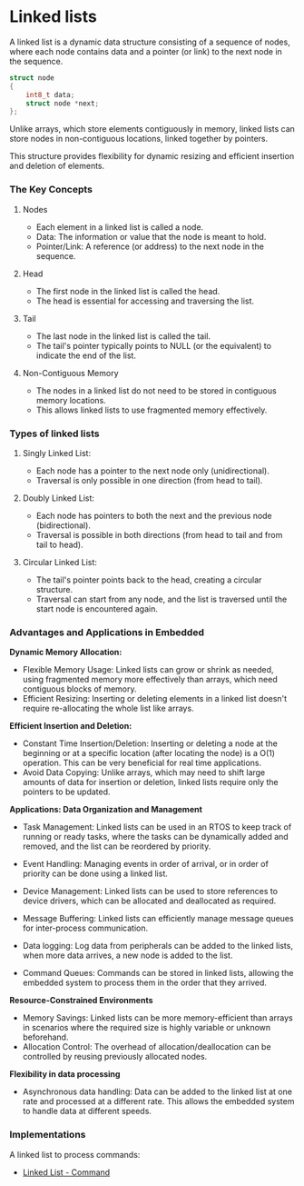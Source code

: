 # Linked lists

A linked list is a dynamic data structure consisting of a sequence of nodes,
where each node contains data and a pointer (or link) to the next node in the
sequence.

```C
struct node
{
    int8_t data;
    struct node *next;
};
```

Unlike arrays, which store elements contiguously in memory, linked lists can
store nodes in non-contiguous locations, linked together by pointers.

This structure provides flexibility for dynamic resizing and efficient insertion
and deletion of elements.

### The Key Concepts

1. Nodes
    - Each element in a linked list is called a node.
    - Data: The information or value that the node is meant to hold.
    - Pointer/Link: A reference (or address) to the next node in the sequence.

2. Head
    - The first node in the linked list is called the head.
    - The head is essential for accessing and traversing the list.

3. Tail
    - The last node in the linked list is called the tail.
    - The tail's pointer typically points to NULL (or the equivalent) to
    indicate the end of the list.

4. Non-Contiguous Memory
    - The nodes in a linked list do not need to be stored in contiguous memory locations.
    - This allows linked lists to use fragmented memory effectively.

### Types of linked lists

1. Singly Linked List:
    - Each node has a pointer to the next node only (unidirectional).
    - Traversal is only possible in one direction (from head to tail).

2. Doubly Linked List:
    - Each node has pointers to both the next and the previous node (bidirectional).
    - Traversal is possible in both directions (from head to tail and from tail to head).

3. Circular Linked List:
    - The tail's pointer points back to the head, creating a circular structure.
    - Traversal can start from any node, and the list is traversed until the start node is encountered again.

### Advantages and Applications in Embedded

**Dynamic Memory Allocation:**

- Flexible Memory Usage: Linked lists can grow or shrink as needed, using
fragmented memory more effectively than arrays, which need contiguous blocks of
memory.
- Efficient Resizing: Inserting or deleting elements in a linked list doesn't
require re-allocating the whole list like arrays.

**Efficient Insertion and Deletion:**

- Constant Time Insertion/Deletion: Inserting or deleting a node at the
beginning or at a specific location (after locating the node) is a O(1)
operation. This can be very beneficial for real time applications.
- Avoid Data Copying: Unlike arrays, which may need to shift large amounts of
data for insertion or deletion, linked lists require only the pointers to be
updated.

**Applications: Data Organization and Management**

- Task Management: Linked lists can be used in an RTOS to keep track of running
or ready tasks, where the tasks can be dynamically added and removed, and the
list can be reordered by priority.

- Event Handling: Managing events in order of arrival, or in order of priority
can be done using a linked list.

- Device Management: Linked lists can be used to store references to device
drivers, which can be allocated and deallocated as required.

- Message Buffering: Linked lists can efficiently manage message queues for
inter-process communication.

- Data logging: Log data from peripherals can be added to the linked lists, when
more data arrives, a new node is added to the list.

- Command Queues: Commands can be stored in linked lists, allowing the embedded
system to process them in the order that they arrived.

**Resource-Constrained Environments**

- Memory Savings: Linked lists can be more memory-efficient than arrays in
scenarios where the required size is highly variable or unknown beforehand.
- Allocation Control: The overhead of allocation/deallocation can be controlled
by reusing previously allocated nodes.

**Flexibility in data processing**

- Asynchronous data handling: Data can be added to the linked list at one rate
and processed at a different rate. This allows the embedded system to handle
data at different speeds.

### Implementations

A linked list to process commands:

- [Linked List - Command](app/Src/linked_command.c)